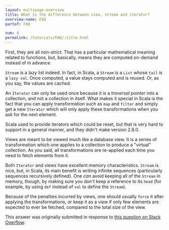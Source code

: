 ```yaml
---
layout: multipage-overview
title: What is the difference between view, stream and iterator?
overview-name: FAQ
partof: FAQ

num: 4
permalink: /tutorials/FAQ/:title.html
---
```

First, they are all _non-strict_. That has a particular mathematical meaning
related to functions, but, basically, means they are computed on-demand instead
of in advance.

`Stream` is a lazy list indeed. In fact, in Scala, a `Stream` is a `List` whose
`tail` is a `lazy val`. Once computed, a value stays computed and is reused.
Or, as you say, the values are cached.

An `Iterator` can only be used once because it is a _traversal pointer_  into a
collection, and not a collection in itself. What makes it special in Scala is
the fact that you can apply transformation such as `map` and `filter` and
simply get a new `Iterator` which will only apply these transformations when
you ask for the next element.

Scala used to provide iterators which could be reset, but that is very hard to
support in a general manner, and they didn't make version 2.8.0.

Views are meant to be viewed much like a database view. It is a series of
transformation which one applies to a collection to produce a "virtual"
collection. As you said, all transformations are re-applied each time you need
to fetch elements from it.

Both `Iterator` and views have excellent memory characteristics. `Stream` is
nice, but, in Scala, its main benefit is writing infinite sequences
(particularly sequences recursively defined). One _can_ avoid keeping all of
the `Stream` in memory, though, by making sure you don't keep a reference to
its `head` (for example, by using `def` instead of `val` to define the
`Stream`).

Because of the penalties incurred by views, one should usually `force` it after
applying the transformations, or keep it as a view if only few elements are
expected to ever be fetched, compared to the total size of the view.

This answer was originally submitted in response to [this question on Stack Overflow][1].

  [1]: https://stackoverflow.com/q/5159000/53013
